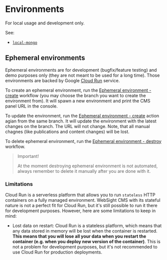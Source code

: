 # Environments

For local usage and development only.

See:
- [`local-mongo`](./local-mongo)

## Ephemeral environments

Ephemeral environments are for development (bugfix/feature testing) and demo purposes only (they are not meant to be used for a long time). Those environments are backed by Google [Cloud Run](https://cloud.google.com/run) service.

To create an ephemeral environment, run the [Ephemeral environment - create](https://github.com/websight-io/starter/actions/workflows/ephemeral-env-create.yml) workflow (you may choose the branch you want to create the environment from). It will spawn a new environment and print the CMS panel URL in the console.

To update the environment, run the [Ephemeral environment - create](https://github.com/websight-io/starter/actions/workflows/ephemeral-env-create.yml) action agian from the same branch. It will update the environment with the latest changes on the branch. The URL will not change. Note, that all manual chagnes (like publications and content changes) will be lost.

To delete ephemeral environment, run the [Ephemeral environment - destroy](https://github.com/websight-io/starter/actions/workflows/ephemeral-env-destroy.yml) workflow.

> Important!
>
> At the moment destroying ephemeral environment is not automated, always remember to delete it manually after you are done with it.

### Limitations
Cloud Run is a serverless platform that allows you to run `stateless` HTTP containers on a fully managed environment. WebSight CMS with its stateful nature is not a perfect fit for Cloud Run, but it's still possible to run it there for development purposes. However, here are some limitations to keep in mind:

- Lost data on restart: Cloud Run is a stateless platform, which means that any data stored in memory will be lost when the container is restarted. **This means that you will lose all your data when you restart the container (e.g. when you deploy new version of the container)**. This is not a problem for development purposes, but it's not recommended to use Cloud Run for production deployments.
